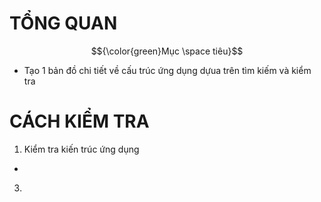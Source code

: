 # TỔNG QUAN #

$${\color{green}Mục \space tiêu}$$

- Tạo 1 bản đồ chi tiết về cấu trúc ứng dụng dựua trên tìm kiếm và kiểm tra

# CÁCH KIỂM TRA

1. Kiểm tra kiến trúc ứng dụng

- 
3. 
